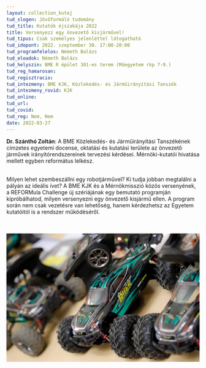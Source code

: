```yaml
---
layout: collection_kutej
tud_slogen: Jövőformáló tudomány
tud_title: Kutatók éjszakája 2022
title: Versenyezz egy önvezető kisjárművel!
tud_tipus: Csak személyes jelenléttel látogatható
tud_idopont: 2022. szeptember 30. 17:00-20:00
tud_programfelelos: Németh Balázs
tud_eloadok: Németh Balázs
tud_helyszin: BME R épület 301-es terem (Műegyetem rkp 7-9.)
tud_reg_hamarosan:
tud_regisztracio:
tud_intezmeny: BME KJK, Közlekedés- és Járműirányítási Tanszék
tud_intezmeny_rovid: KJK
tud_online:
tud_url:
tud_covid:
tud_reg: Nem, Nem
date: 2022-03-27
---
```


<b> Dr. Szánthó Zoltán</b>: A BME Közlekedés- és Járműirányítási Tanszékének címzetes egyetemi docense, oktatási és kutatási területe az önvezető járművek irányítórendszereinek tervezési kérdései. Mérnöki-kutatói hivatása mellett egyben református lelkész.

<br>
Milyen lehet szembeszállni egy robotjárművel? Ki tudja jobban megtalálni a pályán az ideális ívet? A BME KJK és a Mérnökmisszió közös versenyének, a REFORMula Challenge új szériájának egy bemutató programján kipróbálhatod, milyen versenyezni egy önvezető kisjármű ellen. A program során nem csak vezetésre van lehetőség, hanem kérdezhetsz az Egyetem kutatóitól is a rendszer működéséről.
 
 <br><br>
<img src="images/onvezeto_kisjarmu.jpg" max-width="500" class="center"> 